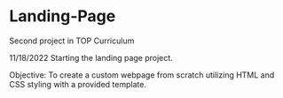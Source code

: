 # Landing-Page
Second project in TOP Curriculum

11/18/2022
Starting the landing page project.

Objective: To create a custom webpage from scratch utilizing HTML and CSS
styling with a provided template.
